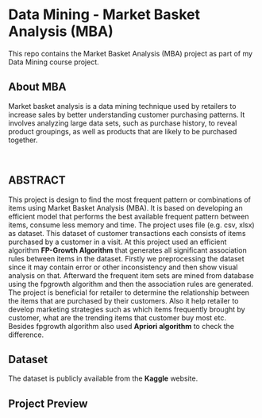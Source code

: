 # Data Mining - Market Basket Analysis (MBA)
This repo contains the Market Basket Analysis (MBA) project as part of my Data Mining course project.


## About MBA
Market basket analysis is a data mining technique used by retailers to increase sales by better understanding customer purchasing patterns. It involves analyzing large data sets, such as purchase history, to reveal product groupings, as well as products that are likely to be purchased together.

<br>

## ABSTRACT

This project is design to find the most frequent pattern or combinations of items using Market Basket Analysis (MBA). It is based on developing an efficient model that performs the best available frequent pattern between items, consume less memory and time. The project uses file (e.g. csv, xlsx) as dataset. This dataset of customer transactions each consists of items purchased by a customer in a visit. At this project used an efficient algorithm **FP-Growth Algorithm** that generates all significant association rules between items in the dataset. Firstly we preprocessing the dataset since it may contain error or other inconsistency and then show visual analysis on that. Afterward the frequent item sets are mined from database using the fpgrowth algorithm and then the association rules are generated. The project is beneficial for retailer to determine the relationship between the items that are purchased by their customers. Also it help retailer to develop marketing strategies such as which items frequently brought by customer, what are the trending items that customer buy most etc.<br>
Besides fpgrowth algorithm also used **Apriori algorithm** to check the difference.

## Dataset
The dataset is publicly available from the **Kaggle** website.

## Project Preview


 
